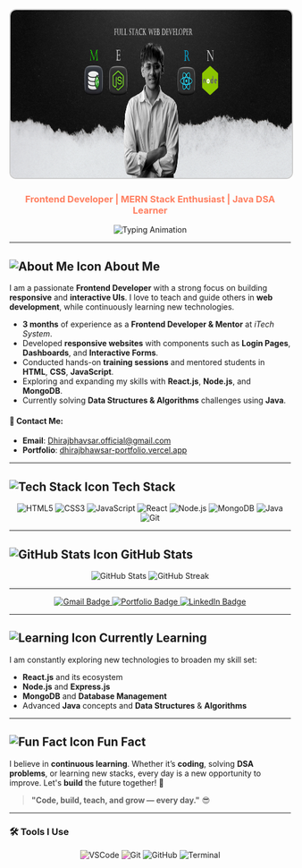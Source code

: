 <p align="center">
  <img 
    src="./dist/DHIRAJTHUMBNAIL.jpg" 
    alt="Dhiraj Bhawsar Banner"
    style="border-radius: 12px; border: 2px solid #ccc; max-width: 100%; height: 300px;" 
  />
</p>


<h3 align="center" style="color: #FF7E5F;">Frontend Developer | MERN Stack Enthusiast | Java DSA Learner</h3>

<p align="center">
  <img src="https://readme-typing-svg.demolab.com?font=Fira+Code&size=22&pause=1000&color=0FF7FF&center=true&vCenter=true&width=500&lines=Building+clean+%26+responsive+UIs;Teaching+Web+Development;Exploring+Full-Stack+Web+Tech" alt="Typing Animation" />
</p>

---

## ![About Me Icon](https://img.icons8.com/ios/50/FFFFFF/about.png) **About Me**

I am a passionate **Frontend Developer** with a strong focus on building **responsive** and **interactive UIs**. I love to teach and guide others in **web development**, while continuously learning new technologies.

- **3 months** of experience as a **Frontend Developer & Mentor** at *iTech System*.
- Developed **responsive websites** with components such as **Login Pages**, **Dashboards**, and **Interactive Forms**.
- Conducted hands-on **training sessions** and mentored students in **HTML**, **CSS**, **JavaScript**.
- Exploring and expanding my skills with **React.js**, **Node.js**, and **MongoDB**.
- Currently solving **Data Structures & Algorithms** challenges using **Java**.

#### 📧 **Contact Me**:
- **Email**: [Dhirajbhavsar.official@gmail.com](mailto:Dhirajbhavsar.official@gmail.com)
- **Portfolio**: [dhirajbhawsar-portfolio.vercel.app](https://dhirajbhawsar-portfolio.vercel.app)

---

## ![Tech Stack Icon](https://img.icons8.com/ios/50/FFFFFF/settings.png) **Tech Stack**

<p align="center">
  <img src="https://cdn.jsdelivr.net/gh/devicons/devicon/icons/html5/html5-original.svg" height="60" width="60" alt="HTML5"/>
  <img src="https://cdn.jsdelivr.net/gh/devicons/devicon/icons/css3/css3-original.svg" height="60" width="60" alt="CSS3"/>
  <img src="https://cdn.jsdelivr.net/gh/devicons/devicon/icons/javascript/javascript-original.svg" height="60" width="60" alt="JavaScript"/>
  <img src="https://cdn.jsdelivr.net/gh/devicons/devicon/icons/react/react-original.svg" height="60" width="60" alt="React"/>
  <img src="https://cdn.jsdelivr.net/gh/devicons/devicon/icons/nodejs/nodejs-original.svg" height="60" width="60" alt="Node.js"/>
  <img src="https://cdn.jsdelivr.net/gh/devicons/devicon/icons/mongodb/mongodb-original.svg" height="60" width="60" alt="MongoDB"/>
  <img src="https://cdn.jsdelivr.net/gh/devicons/devicon/icons/java/java-original.svg" height="60" width="60" alt="Java"/>
  <img src="https://cdn.jsdelivr.net/gh/devicons/devicon/icons/git/git-original.svg" height="60" width="60" alt="Git"/>
</p>

---

## ![GitHub Stats Icon](https://img.icons8.com/ios/50/FFFFFF/github.png) **GitHub Stats**

<p align="center">
  <img src="https://github-readme-stats.vercel.app/api?username=DhirajJSX&show_icons=true&theme=tokyonight&hide_border=true" height="200" alt="GitHub Stats"/>
  <img src="https://github-readme-streak-stats.herokuapp.com?user=DhirajJSX&theme=tokyonight&hide_border=true" height="200" alt="GitHub Streak"/>
</p>

---
<p align="center">
  <a href="mailto:Dhirajbhavsar.official@gmail.com">
    <img src="https://img.shields.io/badge/Gmail-D14836?style=for-the-badge&logo=gmail&logoColor=white" alt="Gmail Badge"/>
  </a>
  <a href="https://dhirajbhawsar-portfolio.vercel.app">
    <img src="https://img.shields.io/badge/Portfolio-000000?style=for-the-badge&logo=vercel&logoColor=white" alt="Portfolio Badge"/>
  </a>
  <a href="https://www.linkedin.com/in/dhirajbhawsar/">
    <img src="https://img.shields.io/badge/LinkedIn-0A66C2?style=for-the-badge&logo=linkedin&logoColor=white" alt="LinkedIn Badge"/>
  </a>
</p>

---

## ![Learning Icon](https://img.icons8.com/ios/50/FFFFFF/education.png) **Currently Learning**

I am constantly exploring new technologies to broaden my skill set:

- **React.js** and its ecosystem
- **Node.js** and **Express.js**
- **MongoDB** and **Database Management**
- Advanced **Java** concepts and **Data Structures** & **Algorithms**

---

## ![Fun Fact Icon](https://img.icons8.com/ios/50/FFFFFF/brain.png) **Fun Fact**

I believe in **continuous learning**. Whether it’s **coding**, solving **DSA problems**, or learning new stacks, every day is a new opportunity to improve. Let's **build** the future together! 🚀

> **"Code, build, teach, and grow — every day."** 😎

---
### 🛠 Tools I Use
<p align="center">
  <img src="https://cdn.jsdelivr.net/gh/devicons/devicon/icons/visualstudio/visualstudio-original.svg" height="50" width="50" alt="VSCode" style="filter: hue-rotate(200deg);" />
  <img src="https://cdn.jsdelivr.net/gh/devicons/devicon/icons/git/git-original.svg" height="50" width="50" alt="Git" style="filter: hue-rotate(200deg);" />
  <img src="https://img.icons8.com/ios/50/FFFFFF/github.png" height="50" width="50" alt="GitHub"/>
  <img src="https://img.icons8.com/ios/50/FFFFFF/console.png" height="50" width="50" alt="Terminal"/>
</p>


